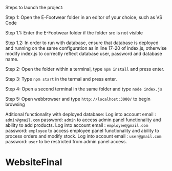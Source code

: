 Steps to launch the project:


Step 1: Open the E-Footwear folder in an editor of your choice, such as VS Code

Step 1.1: Enter the E-Footwear folder if the folder src is not visible

Step 1.2: In order to run with database, ensure that database is deployed and running on the same configuration as in line 17-20 of index.js, otherwise modify index.js to correctly reflect database user, password and database name.


Step 2: Open the folder within a terminal, type `npm install` and press enter.

Step 3: Type `npm start` in the termal and press enter.

Step 4: Open a second terminal in the same folder and type `node index.js`


Step 5: Open webbrowser and type `http://localhost:3000/` to begin browsing


Aditional functionality with deployed database: 
Log into account email : `admin@gmail.com` password: `admin` to access admin panel functionality and ability to add products.
Log into account email : `employee@gmail.com` password: `employee` to access employee panel functionality and ability to process orders and modify stock.
Log into account email : `user@gmail.com` password: `user` to be restricted from admin panel access.
# WebsiteFinal
